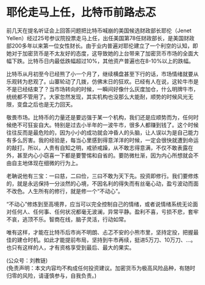 # 耶伦走马上任，比特币前路忐忑

前几天在提名听证会上回答问题把比特币喊崩的美国候选财政部长耶伦（Jenet Yellen）经过25号参议院投票走马上任，出任美国第78任财政部长，是美国财政部200多年以来第一位女性财长。由于业内普遍对耶伦建立了一个利空的认知，即她对于加密货币是不太友好的态度，这导致她的上台带来了加密货币市场的全面大幅下跌。比特币日内最低跌幅超过10%，其他资产普遍也在8-10%以上的跌幅。

比特币从月初至今已经熊了小一个月了，继续横盘甚至下行的话，市场情绪就要从乐观转为悲观了。山寨轮动了几拨，仿佛末日的狂欢。已经有人在说，这轮牛市是不是已经结束了？当市场转向的时候，一瞬间好像什么灰度加仓，什么明牌牛市，统统都不管用了。大家忽然发现，其实机构也没那么大能耐，顺势的时候风光无限，变盘之后也是无力回天。

敬畏市场。比特币的力量还是要远强于某一个机构，我们还是应顺势而为，任何时候绝不可狂妄自大。特别是过去小半年的一波牛市，很多人都赚到钱了。这个时候往往反而是最危险的，因为小小的成功就会冲昏人的头脑，让人误以为是自己能力有多么厉害。我的经验是，每当心里感到得意洋洋的时候，一定会很快就遭到命运的敲打。所以，人贵有自知之明，戒骄戒躁，从不敢志得意满，不仅不敢表露在外，甚至内心小窃喜一下都是要警惕和自省的。要防微杜渐，因为内心所想就会不由自主地体现在细微的行为上。

老聃说他有三宝：一曰慈，二曰俭，三曰不敢为天下先。投资即修行。我们要修炼的，就是永远保持一分淡然的心境，不因名利的得失而有丝毫心动，盈亏波动而面不改色。人生所有的修行，就是修一个“不动心”。

“不动心”修炼到至高境界，应当可以完全控制自己的情绪，或者说情绪系统无论面对任何人、任何事、任何状况都毫无波澜，异常平静。盈利不喜，亏损不悲，套牢不哀，逃顶不乐。智商在线，脑子灵活，行动如常。

唯有这样，才能在比特币后市尚不明朗、忐忑不安的小熊市里，坚持定投，把握最佳的建仓时机。如此才能提前布局，坚持到牛市再续，挺进5万刀、10万刀、...。也只有这样的人，才有资格享受到最后、最大的果实。

(公众号：刘教链) \
(免责声明：本文内容均不构成任何投资建议。加密货币为极高风险品种，有随时归零的风险，请谨慎参与，自我负责。)
